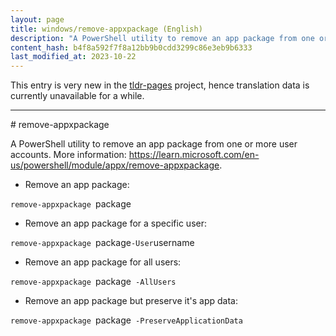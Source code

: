 ```yaml
---
layout: page
title: windows/remove-appxpackage (English)
description: "A PowerShell utility to remove an app package from one or more user accounts."
content_hash: b4f8a592f7f8a12bb9b0cdd3299c86e3eb9b6333
last_modified_at: 2023-10-22
---
```


This entry is very new in the [tldr-pages](https://github.com/tldr-pages/tldr) project, hence translation data is currently unavailable for a while.

<hr># remove-appxpackage

A PowerShell utility to remove an app package from one or more user accounts.
More information: <https://learn.microsoft.com/en-us/powershell/module/appx/remove-appxpackage>.

- Remove an app package:

`remove-appxpackage `<span class="tldr-var badge badge-pill bg-dark-lm bg-white-dm text-white-lm text-dark-dm font-weight-bold">package</span>

- Remove an app package for a specific user:

`remove-appxpackage `<span class="tldr-var badge badge-pill bg-dark-lm bg-white-dm text-white-lm text-dark-dm font-weight-bold">package</span>` -User `<span class="tldr-var badge badge-pill bg-dark-lm bg-white-dm text-white-lm text-dark-dm font-weight-bold">username</span>

- Remove an app package for all users:

`remove-appxpackage `<span class="tldr-var badge badge-pill bg-dark-lm bg-white-dm text-white-lm text-dark-dm font-weight-bold">package</span>` -AllUsers`

- Remove an app package but preserve it's app data:

`remove-appxpackage `<span class="tldr-var badge badge-pill bg-dark-lm bg-white-dm text-white-lm text-dark-dm font-weight-bold">package</span>` -PreserveApplicationData`
